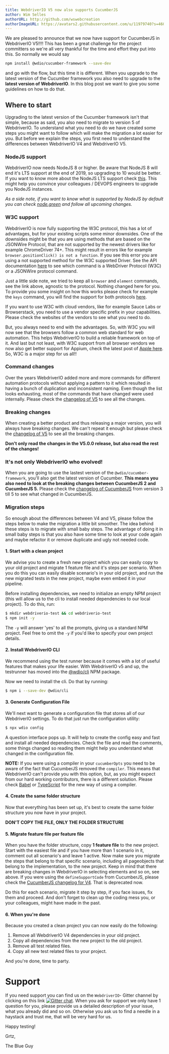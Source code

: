 ```yaml
---
title: WebdriverIO V5 now also supports CucumberJS
author: Wim Selles
authorURL: http://github.com/wswebcreation
authorImageURL: https://avatars2.githubusercontent.com/u/11979740?s=460&v=4
---
```


We are pleased to announce that we now have support for CucumberJS in WebdriverIO V5!!!!
This has been a great challenge for the project committers so we're all very thankful for the time and effort they put into this.
So normally we would say

```sh
npm install @wdio/cucumber-framework --save-dev
```

and go with the flow, but this time it is different. When you upgrade to the latest version of the Cucumber framework you also need to upgrade to the **latest version of WebdriverIO**.
In this blog post we want to give you some guidelines on how to do that.

## Where to start
Upgrading to the latest version of the Cucumber framework isn't that simple, because as said, you also need to migrate to version 5 of WebdriverIO.
To understand what you need to do we have created some steps you might want to follow which will make the migration a lot easier for you.
But before we explain the steps, you first need to understand the differences between WebdriverIO V4 and WebdriverIO V5.

### NodeJS support
WebdriverIO now needs NodeJS 8 or higher. Be aware that NodeJS 8 will end it's LTS support at the end of 2019, so upgrading to 10 would be better.
If you want to know more about the NodeJS LTS support check [this](https://github.com/nodejs/Release). This might help you convince your colleagues / DEVOPS engineers to upgrade you NodeJS instances.

*As a side note, if you want to know what is supported by NodeJS by default you can check [node.green](https://node.green/) and follow all upcoming changes.*

### W3C support
WebdriverIO is now fully supporting the W3C protocol, this has a lot of advantages, but for your existing scripts some minor downsides.
One of the downsides might be that you are using methods that are based on the JSONWire Protocol, that are not supported by the newest drivers like for example ChromeDriver 74+.
This might result in errors like for example `browser.positionClick() is not a function`. If you see this error you are using a not supported method for the W3C supported Driver.
See the API documentation [here](https://webdriver.io/docs/api.html) to see which command is a WebDriver Protocol (W3C) or a JSONWire protocol command.

Just a little side note, we tried to keep all `browser` and `element` commands, see the link above, agnostic to the protocol. Nothing changed here for you.
To provide you some insight on how this works please check for example the `keys` command, you will find the support for both protocols [here](https://github.com/webdriverio/webdriverio/blob/master/packages/webdriverio/src/commands/browser/keys.js#L45-L50).

If you want to use W3C with cloud vendors, like for example Sauce Labs or Browserstack, you need to use a vendor specific prefix in your capabilities.
Please check the websites of the vendors to see what you need to do.

But, you always need to end with the advantages. So, with W3C you will now see that the browsers follow a common web standard for web automation.
This helps WebdriverIO to build a reliable framework on top of it. And last but not least, with W3C support from all browser vendors we now also get better support for Appium, check the latest post of [Apple here](https://webkit.org/blog/9395/webdriver-is-coming-to-safari-in-ios-13/).
So, W3C is a major step for us all!!

### Command changes
Over the years WebdriverIO added more and more commands for different automation protocols without applying a pattern to it which resulted in having a bunch of duplication and inconsistent naming.
Even though the list looks exhausting, most of the commands that have changed were used internally. Please check the [changelog of V5](https://github.com/webdriverio/webdriverio/blob/master/CHANGELOG.md#v500-2018-12-20) to see all the changes.

### Breaking changes
When creating a better product and thus releasing a major version, you will always have breaking changes. We can't repeat it enough but please check the [changelog of V5](https://github.com/webdriverio/webdriverio/blob/master/CHANGELOG.md#v500-2018-12-20) to see all the breaking changes.

**Don't only read the changes in the V5.0.0 release, but also read the rest of the changes!**

### It's not only WebdriverIO who evolved!
When you are going to use the lastest version of the `@wdio/cucumber-framework`, you'll also get the latest version of Cucumber. **This means you also need to look at the breaking changes between CucumberJS 2 and CucumberJS 5.**
Please check the [changelog of CucumberJS](https://github.com/cucumber/cucumber-js/blob/master/CHANGELOG.md#300-2017-08-08) from version 3 till 5 to see what changed in CucumberJS.

### Migration steps
So enough about the differences between V4 and V5, please follow the steps below to make the migration a little bit smoother. The idea behind these steps is to migrate with small baby steps.
The advantage of doing it in small baby steps is that you also have some time to look at your code again and maybe refactor it or remove duplicate and ugly not needed code.

#### 1. Start with a clean project
We advise you to create a fresh new project which you can easily copy to your old project and migrate 1 feature file and it's steps per scenario.
When you do this you can easily disable scenario's in your old project, and run the new migrated tests in the new project, maybe even embed it in your pipeline.

Before installing dependencies, we need to initialize an empty NPM project (this will allow us to the cli to install needed dependencies to our local project).
To do this, run:

```sh
$ mkdir webdriverio-test && cd webdriverio-test
$ npm init -y
```

The `-y` will answer 'yes' to all the prompts, giving us a standard NPM project. Feel free to omit the `-y` if you'd like to specify your own project details.

#### 2. Install WebdriverIO CLI
We recommend using the test runner because it comes with a lot of useful features that makes your life easier. With WebdriverIO v5 and up, the testrunner has moved into the [@wdio/cli](https://www.npmjs.com/package/@wdio/cli) NPM package.

Now we need to install the cli. Do that by running:

```sh
$ npm i --save-dev @wdio/cli
```

#### 3. Generate Configuration File
We'll next want to generate a configuration file that stores all of our WebdriverIO settings. To do that just run the configuration utility:

```sh
$ npx wdio config
```

A question interface pops up. It will help to create the config easy and fast and install all needed dependencies.
Check the file and read the comments, some things changed so reading them might help you understand what changed in the configuration file.

**NOTE:**
If you were using a compiler in your `cucumberOpts` you need to be aware of the fact that CucumberJS removed the `compiler`. This means that WebdriverIO can't provide you with this option, but, as you might expect from our hard working contributors, there is a different solution.
Please check [Babel](https://webdriver.io/docs/babel.html) or [TypeScript](https://webdriver.io/docs/typescript.html) for the new way of using a compiler.

#### 4. Create the same folder structure
Now that everything has been set up, it's best to create the same folder structure you now have in your project.

**DON'T COPY THE FILE, ONLY THE FOLDER STRUCTURE**

#### 5. Migrate feature file per feature file
When you have the folder structure, copy **1 feature file** to the new project. Start with the easiest file and if you have more than 1 scenario in it, comment out all scenario's and leave 1 active.
Now make sure you migrate the steps that belong to that specific scenario, including all pageobjects that belong to the implementation, to the new project. Keep in mind that there are breaking changes in WebdriverIO in selecting elements and so on, see above.
If you were using the `defineSupportCode` from CucumberJS, please check the [CucumberJS changelog for V4](https://github.com/cucumber/cucumber-js/blob/master/CHANGELOG.md#400-2018-01-24). That is deprecated now.

Do this for each scenario, migrate it step by step, if you face issues, fix them and proceed. And don't forget to clean up the coding mess you, or your colleagues, might have made in the past.

#### 6. When you're done
Because you created a clean project you can now easily do the following:

1. Remove all WebdriverIO V4 dependencies in your old project.
2. Copy all dependencies from the new project to the old project.
3. Remove all test related files.
4. Copy all new test related files to your project.

And you're done, time to party.

# Support
If you need support you can find us on the `WebdriverIO`- Gitter channel by clicking on this link [![Gitter chat](https://badges.gitter.im/webdriverio/webdriverio.svg)](https://gitter.im/webdriverio/webdriverio "Gitter chat").
When you ask for support we only have 1 question for you, please provide us a detailed description of your issue, what you already did and so on. Otherwise you ask us to find a needle in a haystack and trust me, that will be very hard for us.

Happy testing!

Grtz,

The Blue Guy
